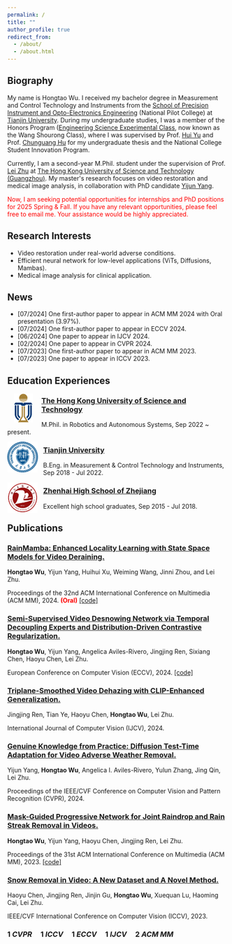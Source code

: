 ```yaml
---
permalink: /
title: ""
author_profile: true
redirect_from: 
  - /about/
  - /about.html
---
```


## Biography

My name is Hongtao Wu. I received my bachelor degree in Measurement and Control Technology and Instruments from the [School of Precision Instrument and Opto-Electronics Engineering](https://www.tju.edu.cn/info/1044/1251.htm) (National Pilot College) at [Tianjin University](https://www.tju.edu.cn/).
During my undergraduate studies, I was a member of the Honors Program ([Engineering Science Experimental Class](https://zs.tju.edu.cn/ym21/xyzy1/jmyqygdzgcxy.htm), now known as the Wang Shourong Class), where I was supervised by Prof. [Hui Yu](https://faculty.tju.edu.cn/yuhui/en/index.htm#shjj) and Prof. [Chunguang Hu](https://scholar.google.com/citations?user=Xgr2TsYAAAAJ&hl=en) for my undergraduate thesis and the National College Student Innovation Program. 

Currently, I am a second-year M.Phil. student under the supervision of Prof. [Lei Zhu](https://sites.google.com/site/indexlzhu/home?authuser=0) at [The Hong Kong University of Science and Technology (Guangzhou)](https://www.hkust-gz.edu.cn/). My master's research focuses on video restoration and medical image analysis, in collaboration with PhD candidate [Yijun Yang](https://yijun-yang.github.io/).

<p style="color:red;">Now, I am seeking potential opportunities for internships and PhD positions for 2025 Spring & Fall. If you have any relevant opportunities, please feel free to email me. Your assistance would be highly appreciated.</p>


## Research Interests

* Video restoration under real-world adverse conditions.
* Efficient neural network for low-level applications (ViTs, Diffusions, Mambas).
* Medical image analysis for clinical application.





## News

* [07/2024] One first-author paper to appear in ACM MM 2024 with Oral presentation (3.97%).
* [07/2024] One first-author paper to appear in ECCV 2024.
* [06/2024] One paper to appear in IJCV 2024.
* [02/2024] One paper to appear in CVPR 2024.
* [07/2023] One first-author paper to appear in ACM MM 2023. 
* [07/2023] One paper to appear in ICCV 2023.


## Education Experiences

<p>
<img src="../images/HKUST_logo.png" width="43" style="margin-left: 15px; margin-right: 20px;" align="left" />
</p>

### [The Hong Kong University of Science and Technology](https://hkust.edu.hk/)
M.Phil. in Robotics and Autonomous Systems, Sep 2022 ~ present.



<p>
<img src="../images/TJU_logo.png" width="70" style="margin-right: 12px;" align="left" />
</p>

### [Tianjin University](https://www.tju.edu.cn/)
B.Eng. in Measurement & Control Technology and Instruments, Sep 2018 - Jul 2022.



<p>
<img src="../images/zhzx.png" width="70" style="margin-right: 12px;" align="left" />
</p>

### [Zhenhai High School of Zhejiang](http://www.zhzx.net.cn/)
Excellent high school graduates, Sep 2015 - Jul 2018.







## Publications

### [RainMamba: Enhanced Locality Learning with State Space Models for Video Deraining.](https://arxiv.org/abs/2407.21773)
  **Hongtao Wu**, Yijun Yang, Huihui Xu, Weiming Wang, Jinni Zhou, and Lei Zhu.

  Proceedings of the 32nd ACM International Conference on Multimedia (ACM MM), 2024. <span style="color:red;">**(Oral)**</span> [[code]](https://github.com/TonyHongtaoWu/RainMamba)


### [Semi-Supervised Video Desnowing Network via Temporal Decoupling Experts and Distribution-Driven Contrastive Regularization.](https://hongtao-wu.github.io//)
  **Hongtao Wu**, Yijun Yang, Angelica Aviles-Rivero, Jingjing Ren, Sixiang Chen, Haoyu Chen, Lei Zhu.
  
  European Conference on Computer Vision (ECCV), 2024. [[code]](https://github.com/TonyHongtaoWu/SemiVDN)

### [Triplane-Smoothed Video Dehazing with CLIP-Enhanced Generalization.](https://link.springer.com/article/10.1007/s11263-024-02161-0)
  Jingjing Ren, Tian Ye, Haoyu Chen, **Hongtao Wu**, Lei Zhu. 

  International Journal of Computer Vision (IJCV), 2024.

### [Genuine Knowledge from Practice: Diffusion Test-Time Adaptation for Video Adverse Weather Removal.](https://openaccess.thecvf.com/content/CVPR2024/html/Yang_Genuine_Knowledge_from_Practice_Diffusion_Test-Time_Adaptation_for_Video_Adverse_CVPR_2024_paper.html)
  Yijun Yang, **Hongtao Wu**, Angelica I. Aviles-Rivero, Yulun Zhang, Jing Qin, Lei Zhu.
  
  Proceedings of the IEEE/CVF Conference on Computer Vision and Pattern Recognition (CVPR), 2024.

### [Mask-Guided Progressive Network for Joint Raindrop and Rain Streak Removal in Videos.](https://dl.acm.org/doi/10.1145/3581783.3612001)
  **Hongtao Wu**, Yijun Yang, Haoyu Chen, Jingjing Ren, Lei Zhu. 
  
  Proceedings of the 31st ACM International Conference on Multimedia (ACM MM), 2023. [[code]](https://github.com/TonyHongtaoWu/ViMP-Net)

### [Snow Removal in Video: A New Dataset and A Novel Method.](https://openaccess.thecvf.com/content/ICCV2023/html/Chen_Snow_Removal_in_Video_A_New_Dataset_and_A_Novel_ICCV_2023_paper.html)
  Haoyu Chen, Jingjing Ren, Jinjin Gu, **Hongtao Wu**, Xuequan Lu, Haoming Cai, Lei Zhu.
  
  IEEE/CVF International Conference on Computer Vision (ICCV), 2023.


###  1 **_CVPR_**  &nbsp;&nbsp;&nbsp;  1 **_ICCV_**  &nbsp;&nbsp;&nbsp;  1 **_ECCV_**  &nbsp;&nbsp;&nbsp;  1 **_IJCV_**  &nbsp;&nbsp;&nbsp;  2 **_ACM MM_** 

